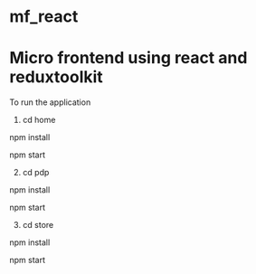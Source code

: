 # mf_react
# Micro frontend using react and reduxtoolkit


To run the application

1. cd home

npm install 

npm start

2. cd pdp

npm install

npm start 

3. cd store 

npm install

npm start 
